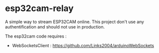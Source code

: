 # esp32cam-relay
A simple way to stream ESP32CAM online.
This project don't use any authentification and should not use in production. 

The esp32cam code requires :
- WebSocketsClient : https://github.com/Links2004/arduinoWebSockets 
